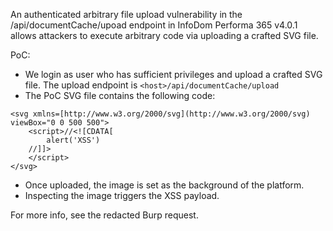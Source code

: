 An authenticated arbitrary file upload vulnerability in the /api/documentCache/upoad endpoint in InfoDom Performa 365 v4.0.1 allows attackers to execute arbitrary code via uploading a crafted SVG file.

PoC:
- We login as user who has sufficient privileges and upload a crafted SVG file. The upload endpoint is `<host>/api/documentCache/upload`
- The PoC SVG file contains the following code:
```
<svg xmlns=[http://www.w3.org/2000/svg](http://www.w3.org/2000/svg) viewBox="0 0 500 500">
    <script>//<![CDATA[
        alert('XSS')
    //]]>
    </script>
</svg>
```
- Once uploaded, the image is set as the background of the platform.
- Inspecting the image triggers the XSS payload.

For more info, see the redacted Burp request.

